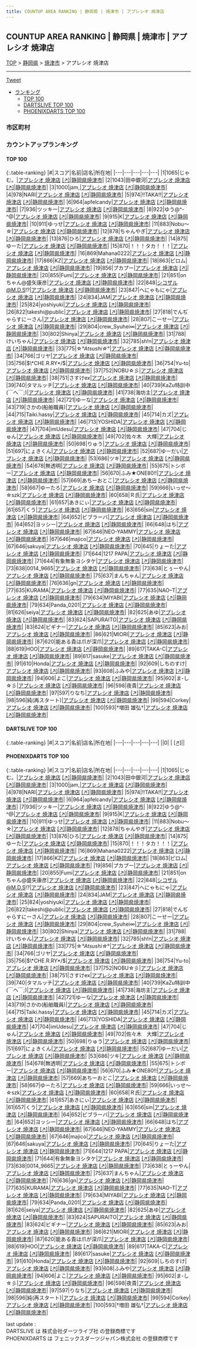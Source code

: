 ```yaml
---
title: COUNTUP AREA RANKING | 静岡県 | 焼津市 | アプレシオ 焼津店
---
```

## COUNTUP AREA RANKING | 静岡県 | 焼津市 | アプレシオ 焼津店

[TOP](/darts/rank/) > [静岡県](/darts/rank/静岡県/) > [焼津市](/darts/rank/静岡県/焼津市/) > アプレシオ 焼津店

___

<a href="https://twitter.com/share?ref_src=twsrc%5Etfw" data-text="COUNTUP AREA RANKING | 静岡県焼津市アプレシオ 焼津店" class="twitter-share-button" data-hashtags="DARTSLIVE,PHOENIXDARTS,darts,ダーツ" data-show-count="false">Tweet</a>

* [ランキング](#カウントアップランキング)
    * [TOP 100](#top-100)
    * [DARTSLIVE TOP 100](#dartslive-top-100)
    * [PHOENIXDARTS TOP 100](#phoenixdarts-top-100)

### 市区町村

<ul>

</ul>

### カウントアップランキング

#### TOP 100



{:.table-ranking}
|#|スコア|名前|店名|所在地|
|---|---|---|---|---|
|1|1065|<span class="rank-name-pd">じゃむ。</span>|<a href="/darts/rank/shops/8420.html">アプレシオ 焼津店</a> <a href="https://vs.phoenixdarts.com/jp/shop/shopDetailInfo/s_8420?s_seq=8420">[↗]</a>|<a href="/darts/rank/静岡県/焼津市">静岡県焼津市</a>|
|2|1043|<span class="rank-name-pd">田中銀河</span>|<a href="/darts/rank/shops/8420.html">アプレシオ 焼津店</a> <a href="https://vs.phoenixdarts.com/jp/shop/shopDetailInfo/s_8420?s_seq=8420">[↗]</a>|<a href="/darts/rank/静岡県/焼津市">静岡県焼津市</a>|
|3|1000|<span class="rank-name-pd">jam,</span>|<a href="/darts/rank/shops/8420.html">アプレシオ 焼津店</a> <a href="https://vs.phoenixdarts.com/jp/shop/shopDetailInfo/s_8420?s_seq=8420">[↗]</a>|<a href="/darts/rank/静岡県/焼津市">静岡県焼津市</a>|
|4|978|<span class="rank-name-pd">NARI</span>|<a href="/darts/rank/shops/8420.html">アプレシオ 焼津店</a> <a href="https://vs.phoenixdarts.com/jp/shop/shopDetailInfo/s_8420?s_seq=8420">[↗]</a>|<a href="/darts/rank/静岡県/焼津市">静岡県焼津市</a>|
|5|974|<span class="rank-name-pd">!!TAKA!!</span>|<a href="/darts/rank/shops/8420.html">アプレシオ 焼津店</a> <a href="https://vs.phoenixdarts.com/jp/shop/shopDetailInfo/s_8420?s_seq=8420">[↗]</a>|<a href="/darts/rank/静岡県/焼津市">静岡県焼津市</a>|
|6|964|<span class="rank-name-pd">apfelcandy</span>|<a href="/darts/rank/shops/8420.html">アプレシオ 焼津店</a> <a href="https://vs.phoenixdarts.com/jp/shop/shopDetailInfo/s_8420?s_seq=8420">[↗]</a>|<a href="/darts/rank/静岡県/焼津市">静岡県焼津市</a>|
|7|936|<span class="rank-name-pd">ツッキー</span>|<a href="/darts/rank/shops/8420.html">アプレシオ 焼津店</a> <a href="https://vs.phoenixdarts.com/jp/shop/shopDetailInfo/s_8420?s_seq=8420">[↗]</a>|<a href="/darts/rank/静岡県/焼津市">静岡県焼津市</a>|
|8|922|<span class="rank-name-pd">ゆう@^-^@</span>|<a href="/darts/rank/shops/8420.html">アプレシオ 焼津店</a> <a href="https://vs.phoenixdarts.com/jp/shop/shopDetailInfo/s_8420?s_seq=8420">[↗]</a>|<a href="/darts/rank/静岡県/焼津市">静岡県焼津市</a>|
|9|915|<span class="rank-name-pd">K</span>|<a href="/darts/rank/shops/8420.html">アプレシオ 焼津店</a> <a href="https://vs.phoenixdarts.com/jp/shop/shopDetailInfo/s_8420?s_seq=8420">[↗]</a>|<a href="/darts/rank/静岡県/焼津市">静岡県焼津市</a>|
|10|911|<span class="rank-name-pd">ゆっせ</span>|<a href="/darts/rank/shops/8420.html">アプレシオ 焼津店</a> <a href="https://vs.phoenixdarts.com/jp/shop/shopDetailInfo/s_8420?s_seq=8420">[↗]</a>|<a href="/darts/rank/静岡県/焼津市">静岡県焼津市</a>|
|11|883|<span class="rank-name-pd">Nobu〜☆</span>|<a href="/darts/rank/shops/8420.html">アプレシオ 焼津店</a> <a href="https://vs.phoenixdarts.com/jp/shop/shopDetailInfo/s_8420?s_seq=8420">[↗]</a>|<a href="/darts/rank/静岡県/焼津市">静岡県焼津市</a>|
|12|878|<span class="rank-name-pd">ちゃんやぎ</span>|<a href="/darts/rank/shops/8420.html">アプレシオ 焼津店</a> <a href="https://vs.phoenixdarts.com/jp/shop/shopDetailInfo/s_8420?s_seq=8420">[↗]</a>|<a href="/darts/rank/静岡県/焼津市">静岡県焼津市</a>|
|13|876|<span class="rank-name-pd">ひろ</span>|<a href="/darts/rank/shops/8420.html">アプレシオ 焼津店</a> <a href="https://vs.phoenixdarts.com/jp/shop/shopDetailInfo/s_8420?s_seq=8420">[↗]</a>|<a href="/darts/rank/静岡県/焼津市">静岡県焼津市</a>|
|14|875|<span class="rank-name-pd">ゆーた</span>|<a href="/darts/rank/shops/8420.html">アプレシオ 焼津店</a> <a href="https://vs.phoenixdarts.com/jp/shop/shopDetailInfo/s_8420?s_seq=8420">[↗]</a>|<a href="/darts/rank/静岡県/焼津市">静岡県焼津市</a>|
|15|870|<span class="rank-name-pd">！！！タカ！！！</span>|<a href="/darts/rank/shops/8420.html">アプレシオ 焼津店</a> <a href="https://vs.phoenixdarts.com/jp/shop/shopDetailInfo/s_8420?s_seq=8420">[↗]</a>|<a href="/darts/rank/静岡県/焼津市">静岡県焼津市</a>|
|16|869|<span class="rank-name-pd">Mahana0222</span>|<a href="/darts/rank/shops/8420.html">アプレシオ 焼津店</a> <a href="https://vs.phoenixdarts.com/jp/shop/shopDetailInfo/s_8420?s_seq=8420">[↗]</a>|<a href="/darts/rank/静岡県/焼津市">静岡県焼津市</a>|
|17|866|<span class="rank-name-pd">KZ</span>|<a href="/darts/rank/shops/8420.html">アプレシオ 焼津店</a> <a href="https://vs.phoenixdarts.com/jp/shop/shopDetailInfo/s_8420?s_seq=8420">[↗]</a>|<a href="/darts/rank/静岡県/焼津市">静岡県焼津市</a>|
|18|863|<span class="rank-name-pd">ピロム</span>|<a href="/darts/rank/shops/8420.html">アプレシオ 焼津店</a> <a href="https://vs.phoenixdarts.com/jp/shop/shopDetailInfo/s_8420?s_seq=8420">[↗]</a>|<a href="/darts/rank/静岡県/焼津市">静岡県焼津市</a>|
|19|856|<span class="rank-name-pd">プカプー</span>|<a href="/darts/rank/shops/8420.html">アプレシオ 焼津店</a> <a href="https://vs.phoenixdarts.com/jp/shop/shopDetailInfo/s_8420?s_seq=8420">[↗]</a>|<a href="/darts/rank/静岡県/焼津市">静岡県焼津市</a>|
|20|855|<span class="rank-name-pd">Fumi</span>|<a href="/darts/rank/shops/8420.html">アプレシオ 焼津店</a> <a href="https://vs.phoenixdarts.com/jp/shop/shopDetailInfo/s_8420?s_seq=8420">[↗]</a>|<a href="/darts/rank/静岡県/焼津市">静岡県焼津市</a>|
|21|851|<span class="rank-name-pd">onちゃん@盛矢康彦</span>|<a href="/darts/rank/shops/8420.html">アプレシオ 焼津店</a> <a href="https://vs.phoenixdarts.com/jp/shop/shopDetailInfo/s_8420?s_seq=8420">[↗]</a>|<a href="/darts/rank/静岡県/焼津市">静岡県焼津市</a>|
|22|848|<span class="rank-name-pd">シコザル@M.D.S!?</span>|<a href="/darts/rank/shops/8420.html">アプレシオ 焼津店</a> <a href="https://vs.phoenixdarts.com/jp/shop/shopDetailInfo/s_8420?s_seq=8420">[↗]</a>|<a href="/darts/rank/静岡県/焼津市">静岡県焼津市</a>|
|23|847|<span class="rank-name-pd">へにゃもにゃ</span>|<a href="/darts/rank/shops/8420.html">アプレシオ 焼津店</a> <a href="https://vs.phoenixdarts.com/jp/shop/shopDetailInfo/s_8420?s_seq=8420">[↗]</a>|<a href="/darts/rank/静岡県/焼津市">静岡県焼津市</a>|
|24|834|<span class="rank-name-pd">JAM</span>|<a href="/darts/rank/shops/8420.html">アプレシオ 焼津店</a> <a href="https://vs.phoenixdarts.com/jp/shop/shopDetailInfo/s_8420?s_seq=8420">[↗]</a>|<a href="/darts/rank/静岡県/焼津市">静岡県焼津市</a>|
|25|824|<span class="rank-name-pd">yoshiyuki</span>|<a href="/darts/rank/shops/8420.html">アプレシオ 焼津店</a> <a href="https://vs.phoenixdarts.com/jp/shop/shopDetailInfo/s_8420?s_seq=8420">[↗]</a>|<a href="/darts/rank/静岡県/焼津市">静岡県焼津市</a>|
|26|822|<span class="rank-name-pd">takeshi@public</span>|<a href="/darts/rank/shops/8420.html">アプレシオ 焼津店</a> <a href="https://vs.phoenixdarts.com/jp/shop/shopDetailInfo/s_8420?s_seq=8420">[↗]</a>|<a href="/darts/rank/静岡県/焼津市">静岡県焼津市</a>|
|27|818|<span class="rank-name-pd">でんぢゃらすにーさん</span>|<a href="/darts/rank/shops/8420.html">アプレシオ 焼津店</a> <a href="https://vs.phoenixdarts.com/jp/shop/shopDetailInfo/s_8420?s_seq=8420">[↗]</a>|<a href="/darts/rank/静岡県/焼津市">静岡県焼津市</a>|
|28|807|<span class="rank-name-pd">こーせー</span>|<a href="/darts/rank/shops/8420.html">アプレシオ 焼津店</a> <a href="https://vs.phoenixdarts.com/jp/shop/shopDetailInfo/s_8420?s_seq=8420">[↗]</a>|<a href="/darts/rank/静岡県/焼津市">静岡県焼津市</a>|
|29|804|<span class="rank-name-pd">crew_Syuhei∞</span>|<a href="/darts/rank/shops/8420.html">アプレシオ 焼津店</a> <a href="https://vs.phoenixdarts.com/jp/shop/shopDetailInfo/s_8420?s_seq=8420">[↗]</a>|<a href="/darts/rank/静岡県/焼津市">静岡県焼津市</a>|
|30|802|<span class="rank-name-pd">Shinya</span>|<a href="/darts/rank/shops/8420.html">アプレシオ 焼津店</a> <a href="https://vs.phoenixdarts.com/jp/shop/shopDetailInfo/s_8420?s_seq=8420">[↗]</a>|<a href="/darts/rank/静岡県/焼津市">静岡県焼津市</a>|
|31|788|<span class="rank-name-pd">けいちゃん</span>|<a href="/darts/rank/shops/8420.html">アプレシオ 焼津店</a> <a href="https://vs.phoenixdarts.com/jp/shop/shopDetailInfo/s_8420?s_seq=8420">[↗]</a>|<a href="/darts/rank/静岡県/焼津市">静岡県焼津市</a>|
|32|785|<span class="rank-name-pd">sh!n</span>|<a href="/darts/rank/shops/8420.html">アプレシオ 焼津店</a> <a href="https://vs.phoenixdarts.com/jp/shop/shopDetailInfo/s_8420?s_seq=8420">[↗]</a>|<a href="/darts/rank/静岡県/焼津市">静岡県焼津市</a>|
|33|775|<span class="rank-name-pd">☆*°Atsushi☆*°</span>|<a href="/darts/rank/shops/8420.html">アプレシオ 焼津店</a> <a href="https://vs.phoenixdarts.com/jp/shop/shopDetailInfo/s_8420?s_seq=8420">[↗]</a>|<a href="/darts/rank/静岡県/焼津市">静岡県焼津市</a>|
|34|766|<span class="rank-name-pd">ゴリヤ</span>|<a href="/darts/rank/shops/8420.html">アプレシオ 焼津店</a> <a href="https://vs.phoenixdarts.com/jp/shop/shopDetailInfo/s_8420?s_seq=8420">[↗]</a>|<a href="/darts/rank/静岡県/焼津市">静岡県焼津市</a>|
|35|756|<span class="rank-name-pd">$\*CHE.R.RY*/$</span>|<a href="/darts/rank/shops/8420.html">アプレシオ 焼津店</a> <a href="https://vs.phoenixdarts.com/jp/shop/shopDetailInfo/s_8420?s_seq=8420">[↗]</a>|<a href="/darts/rank/静岡県/焼津市">静岡県焼津市</a>|
|36|754|<span class="rank-name-pd">Yu-to</span>|<a href="/darts/rank/shops/8420.html">アプレシオ 焼津店</a> <a href="https://vs.phoenixdarts.com/jp/shop/shopDetailInfo/s_8420?s_seq=8420">[↗]</a>|<a href="/darts/rank/静岡県/焼津市">静岡県焼津市</a>|
|37|752|<span class="rank-name-pd">NOBU☆彡</span>|<a href="/darts/rank/shops/8420.html">アプレシオ 焼津店</a> <a href="https://vs.phoenixdarts.com/jp/shop/shopDetailInfo/s_8420?s_seq=8420">[↗]</a>|<a href="/darts/rank/静岡県/焼津市">静岡県焼津市</a>|
|38|751|<span class="rank-name-pd">さすけex</span>|<a href="/darts/rank/shops/8420.html">アプレシオ 焼津店</a> <a href="https://vs.phoenixdarts.com/jp/shop/shopDetailInfo/s_8420?s_seq=8420">[↗]</a>|<a href="/darts/rank/静岡県/焼津市">静岡県焼津市</a>|
|39|740|<span class="rank-name-pd">タマルッチ</span>|<a href="/darts/rank/shops/8420.html">アプレシオ 焼津店</a> <a href="https://vs.phoenixdarts.com/jp/shop/shopDetailInfo/s_8420?s_seq=8420">[↗]</a>|<a href="/darts/rank/静岡県/焼津市">静岡県焼津市</a>|
|40|739|<span class="rank-name-pd">KaZu特訓中(￣ヘ￣;)</span>|<a href="/darts/rank/shops/8420.html">アプレシオ 焼津店</a> <a href="https://vs.phoenixdarts.com/jp/shop/shopDetailInfo/s_8420?s_seq=8420">[↗]</a>|<a href="/darts/rank/静岡県/焼津市">静岡県焼津市</a>|
|41|738|<span class="rank-name-pd">海坊主</span>|<a href="/darts/rank/shops/8420.html">アプレシオ 焼津店</a> <a href="https://vs.phoenixdarts.com/jp/shop/shopDetailInfo/s_8420?s_seq=8420">[↗]</a>|<a href="/darts/rank/静岡県/焼津市">静岡県焼津市</a>|
|42|721|<span class="rank-name-pd">ゆーな</span>|<a href="/darts/rank/shops/8420.html">アプレシオ 焼津店</a> <a href="https://vs.phoenixdarts.com/jp/shop/shopDetailInfo/s_8420?s_seq=8420">[↗]</a>|<a href="/darts/rank/静岡県/焼津市">静岡県焼津市</a>|
|43|719|<span class="rank-name-pd">さかの(船舶職員)</span>|<a href="/darts/rank/shops/8420.html">アプレシオ 焼津店</a> <a href="https://vs.phoenixdarts.com/jp/shop/shopDetailInfo/s_8420?s_seq=8420">[↗]</a>|<a href="/darts/rank/静岡県/焼津市">静岡県焼津市</a>|
|44|715|<span class="rank-name-pd">Taiki.hassy</span>|<a href="/darts/rank/shops/8420.html">アプレシオ 焼津店</a> <a href="https://vs.phoenixdarts.com/jp/shop/shopDetailInfo/s_8420?s_seq=8420">[↗]</a>|<a href="/darts/rank/静岡県/焼津市">静岡県焼津市</a>|
|45|714|<span class="rank-name-pd">カズ</span>|<a href="/darts/rank/shops/8420.html">アプレシオ 焼津店</a> <a href="https://vs.phoenixdarts.com/jp/shop/shopDetailInfo/s_8420?s_seq=8420">[↗]</a>|<a href="/darts/rank/静岡県/焼津市">静岡県焼津市</a>|
|46|713|<span class="rank-name-pd">YOSHIDA</span>|<a href="/darts/rank/shops/8420.html">アプレシオ 焼津店</a> <a href="https://vs.phoenixdarts.com/jp/shop/shopDetailInfo/s_8420?s_seq=8420">[↗]</a>|<a href="/darts/rank/静岡県/焼津市">静岡県焼津市</a>|
|47|704|<span class="rank-name-pd">imUdesu</span>|<a href="/darts/rank/shops/8420.html">アプレシオ 焼津店</a> <a href="https://vs.phoenixdarts.com/jp/shop/shopDetailInfo/s_8420?s_seq=8420">[↗]</a>|<a href="/darts/rank/静岡県/焼津市">静岡県焼津市</a>|
|47|704|<span class="rank-name-pd">じゅん</span>|<a href="/darts/rank/shops/8420.html">アプレシオ 焼津店</a> <a href="https://vs.phoenixdarts.com/jp/shop/shopDetailInfo/s_8420?s_seq=8420">[↗]</a>|<a href="/darts/rank/静岡県/焼津市">静岡県焼津市</a>|
|49|702|<span class="rank-name-pd">佐々木　大輝</span>|<a href="/darts/rank/shops/8420.html">アプレシオ 焼津店</a> <a href="https://vs.phoenixdarts.com/jp/shop/shopDetailInfo/s_8420?s_seq=8420">[↗]</a>|<a href="/darts/rank/静岡県/焼津市">静岡県焼津市</a>|
|50|698|<span class="rank-name-pd">りゅう</span>|<a href="/darts/rank/shops/8420.html">アプレシオ 焼津店</a> <a href="https://vs.phoenixdarts.com/jp/shop/shopDetailInfo/s_8420?s_seq=8420">[↗]</a>|<a href="/darts/rank/静岡県/焼津市">静岡県焼津市</a>|
|51|697|<span class="rank-name-pd">にょきくん</span>|<a href="/darts/rank/shops/8420.html">アプレシオ 焼津店</a> <a href="https://vs.phoenixdarts.com/jp/shop/shopDetailInfo/s_8420?s_seq=8420">[↗]</a>|<a href="/darts/rank/静岡県/焼津市">静岡県焼津市</a>|
|52|687|<span class="rank-name-pd">ゆーだい</span>|<a href="/darts/rank/shops/8420.html">アプレシオ 焼津店</a> <a href="https://vs.phoenixdarts.com/jp/shop/shopDetailInfo/s_8420?s_seq=8420">[↗]</a>|<a href="/darts/rank/静岡県/焼津市">静岡県焼津市</a>|
|53|686|<span class="rank-name-pd">ツキ</span>|<a href="/darts/rank/shops/8420.html">アプレシオ 焼津店</a> <a href="https://vs.phoenixdarts.com/jp/shop/shopDetailInfo/s_8420?s_seq=8420">[↗]</a>|<a href="/darts/rank/静岡県/焼津市">静岡県焼津市</a>|
|54|678|<span class="rank-name-pd">無透明</span>|<a href="/darts/rank/shops/8420.html">アプレシオ 焼津店</a> <a href="https://vs.phoenixdarts.com/jp/shop/shopDetailInfo/s_8420?s_seq=8420">[↗]</a>|<a href="/darts/rank/静岡県/焼津市">静岡県焼津市</a>|
|55|675|<span class="rank-name-pd">トシボー</span>|<a href="/darts/rank/shops/8420.html">アプレシオ 焼津店</a> <a href="https://vs.phoenixdarts.com/jp/shop/shopDetailInfo/s_8420?s_seq=8420">[↗]</a>|<a href="/darts/rank/静岡県/焼津市">静岡県焼津市</a>|
|56|670|<span class="rank-name-pd">ふみ★ONE80!!</span>|<a href="/darts/rank/shops/8420.html">アプレシオ 焼津店</a> <a href="https://vs.phoenixdarts.com/jp/shop/shopDetailInfo/s_8420?s_seq=8420">[↗]</a>|<a href="/darts/rank/静岡県/焼津市">静岡県焼津市</a>|
|57|669|<span class="rank-name-pd">あちーおとこ</span>|<a href="/darts/rank/shops/8420.html">アプレシオ 焼津店</a> <a href="https://vs.phoenixdarts.com/jp/shop/shopDetailInfo/s_8420?s_seq=8420">[↗]</a>|<a href="/darts/rank/静岡県/焼津市">静岡県焼津市</a>|
|58|667|<span class="rank-name-pd">ゆーたろ</span>|<a href="/darts/rank/shops/8420.html">アプレシオ 焼津店</a> <a href="https://vs.phoenixdarts.com/jp/shop/shopDetailInfo/s_8420?s_seq=8420">[↗]</a>|<a href="/darts/rank/静岡県/焼津市">静岡県焼津市</a>|
|59|666|<span class="rank-name-pd">いっせ～☆szk</span>|<a href="/darts/rank/shops/8420.html">アプレシオ 焼津店</a> <a href="https://vs.phoenixdarts.com/jp/shop/shopDetailInfo/s_8420?s_seq=8420">[↗]</a>|<a href="/darts/rank/静岡県/焼津市">静岡県焼津市</a>|
|60|658|<span class="rank-name-pd">Ｒ氏</span>|<a href="/darts/rank/shops/8420.html">アプレシオ 焼津店</a> <a href="https://vs.phoenixdarts.com/jp/shop/shopDetailInfo/s_8420?s_seq=8420">[↗]</a>|<a href="/darts/rank/静岡県/焼津市">静岡県焼津市</a>|
|61|657|<span class="rank-name-pd">あきにぃ</span>|<a href="/darts/rank/shops/8420.html">アプレシオ 焼津店</a> <a href="https://vs.phoenixdarts.com/jp/shop/shopDetailInfo/s_8420?s_seq=8420">[↗]</a>|<a href="/darts/rank/静岡県/焼津市">静岡県焼津市</a>|
|61|657|<span class="rank-name-pd">くう</span>|<a href="/darts/rank/shops/8420.html">アプレシオ 焼津店</a> <a href="https://vs.phoenixdarts.com/jp/shop/shopDetailInfo/s_8420?s_seq=8420">[↗]</a>|<a href="/darts/rank/静岡県/焼津市">静岡県焼津市</a>|
|63|656|<span class="rank-name-pd">sin</span>|<a href="/darts/rank/shops/8420.html">アプレシオ 焼津店</a> <a href="https://vs.phoenixdarts.com/jp/shop/shopDetailInfo/s_8420?s_seq=8420">[↗]</a>|<a href="/darts/rank/静岡県/焼津市">静岡県焼津市</a>|
|64|652|<span class="rank-name-pd">ビブラーバ</span>|<a href="/darts/rank/shops/8420.html">アプレシオ 焼津店</a> <a href="https://vs.phoenixdarts.com/jp/shop/shopDetailInfo/s_8420?s_seq=8420">[↗]</a>|<a href="/darts/rank/静岡県/焼津市">静岡県焼津市</a>|
|64|652|<span class="rank-name-pd">ヨッシー</span>|<a href="/darts/rank/shops/8420.html">アプレシオ 焼津店</a> <a href="https://vs.phoenixdarts.com/jp/shop/shopDetailInfo/s_8420?s_seq=8420">[↗]</a>|<a href="/darts/rank/静岡県/焼津市">静岡県焼津市</a>|
|66|648|<span class="rank-name-pd">はち</span>|<a href="/darts/rank/shops/8420.html">アプレシオ 焼津店</a> <a href="https://vs.phoenixdarts.com/jp/shop/shopDetailInfo/s_8420?s_seq=8420">[↗]</a>|<a href="/darts/rank/静岡県/焼津市">静岡県焼津市</a>|
|67|646|<span class="rank-name-pd">NEO-YAMMY</span>|<a href="/darts/rank/shops/8420.html">アプレシオ 焼津店</a> <a href="https://vs.phoenixdarts.com/jp/shop/shopDetailInfo/s_8420?s_seq=8420">[↗]</a>|<a href="/darts/rank/静岡県/焼津市">静岡県焼津市</a>|
|67|646|<span class="rank-name-pd">majico</span>|<a href="/darts/rank/shops/8420.html">アプレシオ 焼津店</a> <a href="https://vs.phoenixdarts.com/jp/shop/shopDetailInfo/s_8420?s_seq=8420">[↗]</a>|<a href="/darts/rank/静岡県/焼津市">静岡県焼津市</a>|
|67|646|<span class="rank-name-pd">sakuya</span>|<a href="/darts/rank/shops/8420.html">アプレシオ 焼津店</a> <a href="https://vs.phoenixdarts.com/jp/shop/shopDetailInfo/s_8420?s_seq=8420">[↗]</a>|<a href="/darts/rank/静岡県/焼津市">静岡県焼津市</a>|
|70|645|<span class="rank-name-pd">りょーた</span>|<a href="/darts/rank/shops/8420.html">アプレシオ 焼津店</a> <a href="https://vs.phoenixdarts.com/jp/shop/shopDetailInfo/s_8420?s_seq=8420">[↗]</a>|<a href="/darts/rank/静岡県/焼津市">静岡県焼津市</a>|
|71|644|<span class="rank-name-pd">1217  PAPA</span>|<a href="/darts/rank/shops/8420.html">アプレシオ 焼津店</a> <a href="https://vs.phoenixdarts.com/jp/shop/shopDetailInfo/s_8420?s_seq=8420">[↗]</a>|<a href="/darts/rank/静岡県/焼津市">静岡県焼津市</a>|
|71|644|<span class="rank-name-pd">有象無象ヨシタケ</span>|<a href="/darts/rank/shops/8420.html">アプレシオ 焼津店</a> <a href="https://vs.phoenixdarts.com/jp/shop/shopDetailInfo/s_8420?s_seq=8420">[↗]</a>|<a href="/darts/rank/静岡県/焼津市">静岡県焼津市</a>|
|73|638|<span class="rank-name-pd">0014_9665</span>|<a href="/darts/rank/shops/8420.html">アプレシオ 焼津店</a> <a href="https://vs.phoenixdarts.com/jp/shop/shopDetailInfo/s_8420?s_seq=8420">[↗]</a>|<a href="/darts/rank/静岡県/焼津市">静岡県焼津市</a>|
|73|638|<span class="rank-name-pd">とぅーやん</span>|<a href="/darts/rank/shops/8420.html">アプレシオ 焼津店</a> <a href="https://vs.phoenixdarts.com/jp/shop/shopDetailInfo/s_8420?s_seq=8420">[↗]</a>|<a href="/darts/rank/静岡県/焼津市">静岡県焼津市</a>|
|75|637|<span class="rank-name-pd">まんちゃん</span>|<a href="/darts/rank/shops/8420.html">アプレシオ 焼津店</a> <a href="https://vs.phoenixdarts.com/jp/shop/shopDetailInfo/s_8420?s_seq=8420">[↗]</a>|<a href="/darts/rank/静岡県/焼津市">静岡県焼津市</a>|
|76|636|<span class="rank-name-pd">gn</span>|<a href="/darts/rank/shops/8420.html">アプレシオ 焼津店</a> <a href="https://vs.phoenixdarts.com/jp/shop/shopDetailInfo/s_8420?s_seq=8420">[↗]</a>|<a href="/darts/rank/静岡県/焼津市">静岡県焼津市</a>|
|77|635|<span class="rank-name-pd">KURAMA</span>|<a href="/darts/rank/shops/8420.html">アプレシオ 焼津店</a> <a href="https://vs.phoenixdarts.com/jp/shop/shopDetailInfo/s_8420?s_seq=8420">[↗]</a>|<a href="/darts/rank/静岡県/焼津市">静岡県焼津市</a>|
|77|635|<span class="rank-name-pd">NAO–T</span>|<a href="/darts/rank/shops/8420.html">アプレシオ 焼津店</a> <a href="https://vs.phoenixdarts.com/jp/shop/shopDetailInfo/s_8420?s_seq=8420">[↗]</a>|<a href="/darts/rank/静岡県/焼津市">静岡県焼津市</a>|
|79|634|<span class="rank-name-pd">MIYABI</span>|<a href="/darts/rank/shops/8420.html">アプレシオ 焼津店</a> <a href="https://vs.phoenixdarts.com/jp/shop/shopDetailInfo/s_8420?s_seq=8420">[↗]</a>|<a href="/darts/rank/静岡県/焼津市">静岡県焼津市</a>|
|79|634|<span class="rank-name-pd">Panda_0201</span>|<a href="/darts/rank/shops/8420.html">アプレシオ 焼津店</a> <a href="https://vs.phoenixdarts.com/jp/shop/shopDetailInfo/s_8420?s_seq=8420">[↗]</a>|<a href="/darts/rank/静岡県/焼津市">静岡県焼津市</a>|
|81|626|<span class="rank-name-pd">seiya</span>|<a href="/darts/rank/shops/8420.html">アプレシオ 焼津店</a> <a href="https://vs.phoenixdarts.com/jp/shop/shopDetailInfo/s_8420?s_seq=8420">[↗]</a>|<a href="/darts/rank/静岡県/焼津市">静岡県焼津市</a>|
|82|625|<span class="rank-name-pd">あゆ</span>|<a href="/darts/rank/shops/8420.html">アプレシオ 焼津店</a> <a href="https://vs.phoenixdarts.com/jp/shop/shopDetailInfo/s_8420?s_seq=8420">[↗]</a>|<a href="/darts/rank/静岡県/焼津市">静岡県焼津市</a>|
|83|624|<span class="rank-name-pd">SAPURAITO</span>|<a href="/darts/rank/shops/8420.html">アプレシオ 焼津店</a> <a href="https://vs.phoenixdarts.com/jp/shop/shopDetailInfo/s_8420?s_seq=8420">[↗]</a>|<a href="/darts/rank/静岡県/焼津市">静岡県焼津市</a>|
|83|624|<span class="rank-name-pd">ビギナー</span>|<a href="/darts/rank/shops/8420.html">アプレシオ 焼津店</a> <a href="https://vs.phoenixdarts.com/jp/shop/shopDetailInfo/s_8420?s_seq=8420">[↗]</a>|<a href="/darts/rank/静岡県/焼津市">静岡県焼津市</a>|
|85|623|<span class="rank-name-pd">みお</span>|<a href="/darts/rank/shops/8420.html">アプレシオ 焼津店</a> <a href="https://vs.phoenixdarts.com/jp/shop/shopDetailInfo/s_8420?s_seq=8420">[↗]</a>|<a href="/darts/rank/静岡県/焼津市">静岡県焼津市</a>|
|86|621|<span class="rank-name-pd">MIORI</span>|<a href="/darts/rank/shops/8420.html">アプレシオ 焼津店</a> <a href="https://vs.phoenixdarts.com/jp/shop/shopDetailInfo/s_8420?s_seq=8420">[↗]</a>|<a href="/darts/rank/静岡県/焼津市">静岡県焼津市</a>|
|87|620|<span class="rank-name-pd">能ある貴は爪が深爪</span>|<a href="/darts/rank/shops/8420.html">アプレシオ 焼津店</a> <a href="https://vs.phoenixdarts.com/jp/shop/shopDetailInfo/s_8420?s_seq=8420">[↗]</a>|<a href="/darts/rank/静岡県/焼津市">静岡県焼津市</a>|
|88|619|<span class="rank-name-pd">HOO</span>|<a href="/darts/rank/shops/8420.html">アプレシオ 焼津店</a> <a href="https://vs.phoenixdarts.com/jp/shop/shopDetailInfo/s_8420?s_seq=8420">[↗]</a>|<a href="/darts/rank/静岡県/焼津市">静岡県焼津市</a>|
|89|617|<span class="rank-name-pd">TAKA-C</span>|<a href="/darts/rank/shops/8420.html">アプレシオ 焼津店</a> <a href="https://vs.phoenixdarts.com/jp/shop/shopDetailInfo/s_8420?s_seq=8420">[↗]</a>|<a href="/darts/rank/静岡県/焼津市">静岡県焼津市</a>|
|89|617|<span class="rank-name-pd">sasuke</span>|<a href="/darts/rank/shops/8420.html">アプレシオ 焼津店</a> <a href="https://vs.phoenixdarts.com/jp/shop/shopDetailInfo/s_8420?s_seq=8420">[↗]</a>|<a href="/darts/rank/静岡県/焼津市">静岡県焼津市</a>|
|91|610|<span class="rank-name-pd">Honda</span>|<a href="/darts/rank/shops/8420.html">アプレシオ 焼津店</a> <a href="https://vs.phoenixdarts.com/jp/shop/shopDetailInfo/s_8420?s_seq=8420">[↗]</a>|<a href="/darts/rank/静岡県/焼津市">静岡県焼津市</a>|
|92|609|<span class="rank-name-pd">しちのすけ</span>|<a href="/darts/rank/shops/8420.html">アプレシオ 焼津店</a> <a href="https://vs.phoenixdarts.com/jp/shop/shopDetailInfo/s_8420?s_seq=8420">[↗]</a>|<a href="/darts/rank/静岡県/焼津市">静岡県焼津市</a>|
|93|608|<span class="rank-name-pd">ふみや</span>|<a href="/darts/rank/shops/8420.html">アプレシオ 焼津店</a> <a href="https://vs.phoenixdarts.com/jp/shop/shopDetailInfo/s_8420?s_seq=8420">[↗]</a>|<a href="/darts/rank/静岡県/焼津市">静岡県焼津市</a>|
|94|606|<span class="rank-name-pd">よこ</span>|<a href="/darts/rank/shops/8420.html">アプレシオ 焼津店</a> <a href="https://vs.phoenixdarts.com/jp/shop/shopDetailInfo/s_8420?s_seq=8420">[↗]</a>|<a href="/darts/rank/静岡県/焼津市">静岡県焼津市</a>|
|95|602|<span class="rank-name-pd">ま-し☆彡</span>|<a href="/darts/rank/shops/8420.html">アプレシオ 焼津店</a> <a href="https://vs.phoenixdarts.com/jp/shop/shopDetailInfo/s_8420?s_seq=8420">[↗]</a>|<a href="/darts/rank/静岡県/焼津市">静岡県焼津市</a>|
|96|598|<span class="rank-name-pd">夜貴</span>|<a href="/darts/rank/shops/8420.html">アプレシオ 焼津店</a> <a href="https://vs.phoenixdarts.com/jp/shop/shopDetailInfo/s_8420?s_seq=8420">[↗]</a>|<a href="/darts/rank/静岡県/焼津市">静岡県焼津市</a>|
|97|597|<span class="rank-name-pd">りなち</span>|<a href="/darts/rank/shops/8420.html">アプレシオ 焼津店</a> <a href="https://vs.phoenixdarts.com/jp/shop/shopDetailInfo/s_8420?s_seq=8420">[↗]</a>|<a href="/darts/rank/静岡県/焼津市">静岡県焼津市</a>|
|98|596|<span class="rank-name-pd">純(再スタート)</span>|<a href="/darts/rank/shops/8420.html">アプレシオ 焼津店</a> <a href="https://vs.phoenixdarts.com/jp/shop/shopDetailInfo/s_8420?s_seq=8420">[↗]</a>|<a href="/darts/rank/静岡県/焼津市">静岡県焼津市</a>|
|99|594|<span class="rank-name-pd">Corkey</span>|<a href="/darts/rank/shops/8420.html">アプレシオ 焼津店</a> <a href="https://vs.phoenixdarts.com/jp/shop/shopDetailInfo/s_8420?s_seq=8420">[↗]</a>|<a href="/darts/rank/静岡県/焼津市">静岡県焼津市</a>|
|100|593|<span class="rank-name-pd">†増田 雄弘†</span>|<a href="/darts/rank/shops/8420.html">アプレシオ 焼津店</a> <a href="https://vs.phoenixdarts.com/jp/shop/shopDetailInfo/s_8420?s_seq=8420">[↗]</a>|<a href="/darts/rank/静岡県/焼津市">静岡県焼津市</a>|


#### DARTSLIVE TOP 100



{:.table-ranking}
|#|スコア|名前|店名|所在地|
|---|---|---|---|---|
||0|<span class="rank-name-dl"> </span>|<a href="/darts/rank/shops/.html"></a> <a href="">[↗]</a>|<a href="/darts/rank//"></a>|


#### PHOENIXDARTS TOP 100



{:.table-ranking}
|#|スコア|名前|店名|所在地|
|---|---|---|---|---|
|1|1065|<span class="rank-name-pd">じゃむ。</span>|<a href="/darts/rank/shops/8420.html">アプレシオ 焼津店</a> <a href="https://vs.phoenixdarts.com/jp/shop/shopDetailInfo/s_8420?s_seq=8420">[↗]</a>|<a href="/darts/rank/静岡県/焼津市">静岡県焼津市</a>|
|2|1043|<span class="rank-name-pd">田中銀河</span>|<a href="/darts/rank/shops/8420.html">アプレシオ 焼津店</a> <a href="https://vs.phoenixdarts.com/jp/shop/shopDetailInfo/s_8420?s_seq=8420">[↗]</a>|<a href="/darts/rank/静岡県/焼津市">静岡県焼津市</a>|
|3|1000|<span class="rank-name-pd">jam,</span>|<a href="/darts/rank/shops/8420.html">アプレシオ 焼津店</a> <a href="https://vs.phoenixdarts.com/jp/shop/shopDetailInfo/s_8420?s_seq=8420">[↗]</a>|<a href="/darts/rank/静岡県/焼津市">静岡県焼津市</a>|
|4|978|<span class="rank-name-pd">NARI</span>|<a href="/darts/rank/shops/8420.html">アプレシオ 焼津店</a> <a href="https://vs.phoenixdarts.com/jp/shop/shopDetailInfo/s_8420?s_seq=8420">[↗]</a>|<a href="/darts/rank/静岡県/焼津市">静岡県焼津市</a>|
|5|974|<span class="rank-name-pd">!!TAKA!!</span>|<a href="/darts/rank/shops/8420.html">アプレシオ 焼津店</a> <a href="https://vs.phoenixdarts.com/jp/shop/shopDetailInfo/s_8420?s_seq=8420">[↗]</a>|<a href="/darts/rank/静岡県/焼津市">静岡県焼津市</a>|
|6|964|<span class="rank-name-pd">apfelcandy</span>|<a href="/darts/rank/shops/8420.html">アプレシオ 焼津店</a> <a href="https://vs.phoenixdarts.com/jp/shop/shopDetailInfo/s_8420?s_seq=8420">[↗]</a>|<a href="/darts/rank/静岡県/焼津市">静岡県焼津市</a>|
|7|936|<span class="rank-name-pd">ツッキー</span>|<a href="/darts/rank/shops/8420.html">アプレシオ 焼津店</a> <a href="https://vs.phoenixdarts.com/jp/shop/shopDetailInfo/s_8420?s_seq=8420">[↗]</a>|<a href="/darts/rank/静岡県/焼津市">静岡県焼津市</a>|
|8|922|<span class="rank-name-pd">ゆう@^-^@</span>|<a href="/darts/rank/shops/8420.html">アプレシオ 焼津店</a> <a href="https://vs.phoenixdarts.com/jp/shop/shopDetailInfo/s_8420?s_seq=8420">[↗]</a>|<a href="/darts/rank/静岡県/焼津市">静岡県焼津市</a>|
|9|915|<span class="rank-name-pd">K</span>|<a href="/darts/rank/shops/8420.html">アプレシオ 焼津店</a> <a href="https://vs.phoenixdarts.com/jp/shop/shopDetailInfo/s_8420?s_seq=8420">[↗]</a>|<a href="/darts/rank/静岡県/焼津市">静岡県焼津市</a>|
|10|911|<span class="rank-name-pd">ゆっせ</span>|<a href="/darts/rank/shops/8420.html">アプレシオ 焼津店</a> <a href="https://vs.phoenixdarts.com/jp/shop/shopDetailInfo/s_8420?s_seq=8420">[↗]</a>|<a href="/darts/rank/静岡県/焼津市">静岡県焼津市</a>|
|11|883|<span class="rank-name-pd">Nobu〜☆</span>|<a href="/darts/rank/shops/8420.html">アプレシオ 焼津店</a> <a href="https://vs.phoenixdarts.com/jp/shop/shopDetailInfo/s_8420?s_seq=8420">[↗]</a>|<a href="/darts/rank/静岡県/焼津市">静岡県焼津市</a>|
|12|878|<span class="rank-name-pd">ちゃんやぎ</span>|<a href="/darts/rank/shops/8420.html">アプレシオ 焼津店</a> <a href="https://vs.phoenixdarts.com/jp/shop/shopDetailInfo/s_8420?s_seq=8420">[↗]</a>|<a href="/darts/rank/静岡県/焼津市">静岡県焼津市</a>|
|13|876|<span class="rank-name-pd">ひろ</span>|<a href="/darts/rank/shops/8420.html">アプレシオ 焼津店</a> <a href="https://vs.phoenixdarts.com/jp/shop/shopDetailInfo/s_8420?s_seq=8420">[↗]</a>|<a href="/darts/rank/静岡県/焼津市">静岡県焼津市</a>|
|14|875|<span class="rank-name-pd">ゆーた</span>|<a href="/darts/rank/shops/8420.html">アプレシオ 焼津店</a> <a href="https://vs.phoenixdarts.com/jp/shop/shopDetailInfo/s_8420?s_seq=8420">[↗]</a>|<a href="/darts/rank/静岡県/焼津市">静岡県焼津市</a>|
|15|870|<span class="rank-name-pd">！！！タカ！！！</span>|<a href="/darts/rank/shops/8420.html">アプレシオ 焼津店</a> <a href="https://vs.phoenixdarts.com/jp/shop/shopDetailInfo/s_8420?s_seq=8420">[↗]</a>|<a href="/darts/rank/静岡県/焼津市">静岡県焼津市</a>|
|16|869|<span class="rank-name-pd">Mahana0222</span>|<a href="/darts/rank/shops/8420.html">アプレシオ 焼津店</a> <a href="https://vs.phoenixdarts.com/jp/shop/shopDetailInfo/s_8420?s_seq=8420">[↗]</a>|<a href="/darts/rank/静岡県/焼津市">静岡県焼津市</a>|
|17|866|<span class="rank-name-pd">KZ</span>|<a href="/darts/rank/shops/8420.html">アプレシオ 焼津店</a> <a href="https://vs.phoenixdarts.com/jp/shop/shopDetailInfo/s_8420?s_seq=8420">[↗]</a>|<a href="/darts/rank/静岡県/焼津市">静岡県焼津市</a>|
|18|863|<span class="rank-name-pd">ピロム</span>|<a href="/darts/rank/shops/8420.html">アプレシオ 焼津店</a> <a href="https://vs.phoenixdarts.com/jp/shop/shopDetailInfo/s_8420?s_seq=8420">[↗]</a>|<a href="/darts/rank/静岡県/焼津市">静岡県焼津市</a>|
|19|856|<span class="rank-name-pd">プカプー</span>|<a href="/darts/rank/shops/8420.html">アプレシオ 焼津店</a> <a href="https://vs.phoenixdarts.com/jp/shop/shopDetailInfo/s_8420?s_seq=8420">[↗]</a>|<a href="/darts/rank/静岡県/焼津市">静岡県焼津市</a>|
|20|855|<span class="rank-name-pd">Fumi</span>|<a href="/darts/rank/shops/8420.html">アプレシオ 焼津店</a> <a href="https://vs.phoenixdarts.com/jp/shop/shopDetailInfo/s_8420?s_seq=8420">[↗]</a>|<a href="/darts/rank/静岡県/焼津市">静岡県焼津市</a>|
|21|851|<span class="rank-name-pd">onちゃん@盛矢康彦</span>|<a href="/darts/rank/shops/8420.html">アプレシオ 焼津店</a> <a href="https://vs.phoenixdarts.com/jp/shop/shopDetailInfo/s_8420?s_seq=8420">[↗]</a>|<a href="/darts/rank/静岡県/焼津市">静岡県焼津市</a>|
|22|848|<span class="rank-name-pd">シコザル@M.D.S!?</span>|<a href="/darts/rank/shops/8420.html">アプレシオ 焼津店</a> <a href="https://vs.phoenixdarts.com/jp/shop/shopDetailInfo/s_8420?s_seq=8420">[↗]</a>|<a href="/darts/rank/静岡県/焼津市">静岡県焼津市</a>|
|23|847|<span class="rank-name-pd">へにゃもにゃ</span>|<a href="/darts/rank/shops/8420.html">アプレシオ 焼津店</a> <a href="https://vs.phoenixdarts.com/jp/shop/shopDetailInfo/s_8420?s_seq=8420">[↗]</a>|<a href="/darts/rank/静岡県/焼津市">静岡県焼津市</a>|
|24|834|<span class="rank-name-pd">JAM</span>|<a href="/darts/rank/shops/8420.html">アプレシオ 焼津店</a> <a href="https://vs.phoenixdarts.com/jp/shop/shopDetailInfo/s_8420?s_seq=8420">[↗]</a>|<a href="/darts/rank/静岡県/焼津市">静岡県焼津市</a>|
|25|824|<span class="rank-name-pd">yoshiyuki</span>|<a href="/darts/rank/shops/8420.html">アプレシオ 焼津店</a> <a href="https://vs.phoenixdarts.com/jp/shop/shopDetailInfo/s_8420?s_seq=8420">[↗]</a>|<a href="/darts/rank/静岡県/焼津市">静岡県焼津市</a>|
|26|822|<span class="rank-name-pd">takeshi@public</span>|<a href="/darts/rank/shops/8420.html">アプレシオ 焼津店</a> <a href="https://vs.phoenixdarts.com/jp/shop/shopDetailInfo/s_8420?s_seq=8420">[↗]</a>|<a href="/darts/rank/静岡県/焼津市">静岡県焼津市</a>|
|27|818|<span class="rank-name-pd">でんぢゃらすにーさん</span>|<a href="/darts/rank/shops/8420.html">アプレシオ 焼津店</a> <a href="https://vs.phoenixdarts.com/jp/shop/shopDetailInfo/s_8420?s_seq=8420">[↗]</a>|<a href="/darts/rank/静岡県/焼津市">静岡県焼津市</a>|
|28|807|<span class="rank-name-pd">こーせー</span>|<a href="/darts/rank/shops/8420.html">アプレシオ 焼津店</a> <a href="https://vs.phoenixdarts.com/jp/shop/shopDetailInfo/s_8420?s_seq=8420">[↗]</a>|<a href="/darts/rank/静岡県/焼津市">静岡県焼津市</a>|
|29|804|<span class="rank-name-pd">crew_Syuhei∞</span>|<a href="/darts/rank/shops/8420.html">アプレシオ 焼津店</a> <a href="https://vs.phoenixdarts.com/jp/shop/shopDetailInfo/s_8420?s_seq=8420">[↗]</a>|<a href="/darts/rank/静岡県/焼津市">静岡県焼津市</a>|
|30|802|<span class="rank-name-pd">Shinya</span>|<a href="/darts/rank/shops/8420.html">アプレシオ 焼津店</a> <a href="https://vs.phoenixdarts.com/jp/shop/shopDetailInfo/s_8420?s_seq=8420">[↗]</a>|<a href="/darts/rank/静岡県/焼津市">静岡県焼津市</a>|
|31|788|<span class="rank-name-pd">けいちゃん</span>|<a href="/darts/rank/shops/8420.html">アプレシオ 焼津店</a> <a href="https://vs.phoenixdarts.com/jp/shop/shopDetailInfo/s_8420?s_seq=8420">[↗]</a>|<a href="/darts/rank/静岡県/焼津市">静岡県焼津市</a>|
|32|785|<span class="rank-name-pd">sh!n</span>|<a href="/darts/rank/shops/8420.html">アプレシオ 焼津店</a> <a href="https://vs.phoenixdarts.com/jp/shop/shopDetailInfo/s_8420?s_seq=8420">[↗]</a>|<a href="/darts/rank/静岡県/焼津市">静岡県焼津市</a>|
|33|775|<span class="rank-name-pd">☆*°Atsushi☆*°</span>|<a href="/darts/rank/shops/8420.html">アプレシオ 焼津店</a> <a href="https://vs.phoenixdarts.com/jp/shop/shopDetailInfo/s_8420?s_seq=8420">[↗]</a>|<a href="/darts/rank/静岡県/焼津市">静岡県焼津市</a>|
|34|766|<span class="rank-name-pd">ゴリヤ</span>|<a href="/darts/rank/shops/8420.html">アプレシオ 焼津店</a> <a href="https://vs.phoenixdarts.com/jp/shop/shopDetailInfo/s_8420?s_seq=8420">[↗]</a>|<a href="/darts/rank/静岡県/焼津市">静岡県焼津市</a>|
|35|756|<span class="rank-name-pd">$\*CHE.R.RY*/$</span>|<a href="/darts/rank/shops/8420.html">アプレシオ 焼津店</a> <a href="https://vs.phoenixdarts.com/jp/shop/shopDetailInfo/s_8420?s_seq=8420">[↗]</a>|<a href="/darts/rank/静岡県/焼津市">静岡県焼津市</a>|
|36|754|<span class="rank-name-pd">Yu-to</span>|<a href="/darts/rank/shops/8420.html">アプレシオ 焼津店</a> <a href="https://vs.phoenixdarts.com/jp/shop/shopDetailInfo/s_8420?s_seq=8420">[↗]</a>|<a href="/darts/rank/静岡県/焼津市">静岡県焼津市</a>|
|37|752|<span class="rank-name-pd">NOBU☆彡</span>|<a href="/darts/rank/shops/8420.html">アプレシオ 焼津店</a> <a href="https://vs.phoenixdarts.com/jp/shop/shopDetailInfo/s_8420?s_seq=8420">[↗]</a>|<a href="/darts/rank/静岡県/焼津市">静岡県焼津市</a>|
|38|751|<span class="rank-name-pd">さすけex</span>|<a href="/darts/rank/shops/8420.html">アプレシオ 焼津店</a> <a href="https://vs.phoenixdarts.com/jp/shop/shopDetailInfo/s_8420?s_seq=8420">[↗]</a>|<a href="/darts/rank/静岡県/焼津市">静岡県焼津市</a>|
|39|740|<span class="rank-name-pd">タマルッチ</span>|<a href="/darts/rank/shops/8420.html">アプレシオ 焼津店</a> <a href="https://vs.phoenixdarts.com/jp/shop/shopDetailInfo/s_8420?s_seq=8420">[↗]</a>|<a href="/darts/rank/静岡県/焼津市">静岡県焼津市</a>|
|40|739|<span class="rank-name-pd">KaZu特訓中(￣ヘ￣;)</span>|<a href="/darts/rank/shops/8420.html">アプレシオ 焼津店</a> <a href="https://vs.phoenixdarts.com/jp/shop/shopDetailInfo/s_8420?s_seq=8420">[↗]</a>|<a href="/darts/rank/静岡県/焼津市">静岡県焼津市</a>|
|41|738|<span class="rank-name-pd">海坊主</span>|<a href="/darts/rank/shops/8420.html">アプレシオ 焼津店</a> <a href="https://vs.phoenixdarts.com/jp/shop/shopDetailInfo/s_8420?s_seq=8420">[↗]</a>|<a href="/darts/rank/静岡県/焼津市">静岡県焼津市</a>|
|42|721|<span class="rank-name-pd">ゆーな</span>|<a href="/darts/rank/shops/8420.html">アプレシオ 焼津店</a> <a href="https://vs.phoenixdarts.com/jp/shop/shopDetailInfo/s_8420?s_seq=8420">[↗]</a>|<a href="/darts/rank/静岡県/焼津市">静岡県焼津市</a>|
|43|719|<span class="rank-name-pd">さかの(船舶職員)</span>|<a href="/darts/rank/shops/8420.html">アプレシオ 焼津店</a> <a href="https://vs.phoenixdarts.com/jp/shop/shopDetailInfo/s_8420?s_seq=8420">[↗]</a>|<a href="/darts/rank/静岡県/焼津市">静岡県焼津市</a>|
|44|715|<span class="rank-name-pd">Taiki.hassy</span>|<a href="/darts/rank/shops/8420.html">アプレシオ 焼津店</a> <a href="https://vs.phoenixdarts.com/jp/shop/shopDetailInfo/s_8420?s_seq=8420">[↗]</a>|<a href="/darts/rank/静岡県/焼津市">静岡県焼津市</a>|
|45|714|<span class="rank-name-pd">カズ</span>|<a href="/darts/rank/shops/8420.html">アプレシオ 焼津店</a> <a href="https://vs.phoenixdarts.com/jp/shop/shopDetailInfo/s_8420?s_seq=8420">[↗]</a>|<a href="/darts/rank/静岡県/焼津市">静岡県焼津市</a>|
|46|713|<span class="rank-name-pd">YOSHIDA</span>|<a href="/darts/rank/shops/8420.html">アプレシオ 焼津店</a> <a href="https://vs.phoenixdarts.com/jp/shop/shopDetailInfo/s_8420?s_seq=8420">[↗]</a>|<a href="/darts/rank/静岡県/焼津市">静岡県焼津市</a>|
|47|704|<span class="rank-name-pd">imUdesu</span>|<a href="/darts/rank/shops/8420.html">アプレシオ 焼津店</a> <a href="https://vs.phoenixdarts.com/jp/shop/shopDetailInfo/s_8420?s_seq=8420">[↗]</a>|<a href="/darts/rank/静岡県/焼津市">静岡県焼津市</a>|
|47|704|<span class="rank-name-pd">じゅん</span>|<a href="/darts/rank/shops/8420.html">アプレシオ 焼津店</a> <a href="https://vs.phoenixdarts.com/jp/shop/shopDetailInfo/s_8420?s_seq=8420">[↗]</a>|<a href="/darts/rank/静岡県/焼津市">静岡県焼津市</a>|
|49|702|<span class="rank-name-pd">佐々木　大輝</span>|<a href="/darts/rank/shops/8420.html">アプレシオ 焼津店</a> <a href="https://vs.phoenixdarts.com/jp/shop/shopDetailInfo/s_8420?s_seq=8420">[↗]</a>|<a href="/darts/rank/静岡県/焼津市">静岡県焼津市</a>|
|50|698|<span class="rank-name-pd">りゅう</span>|<a href="/darts/rank/shops/8420.html">アプレシオ 焼津店</a> <a href="https://vs.phoenixdarts.com/jp/shop/shopDetailInfo/s_8420?s_seq=8420">[↗]</a>|<a href="/darts/rank/静岡県/焼津市">静岡県焼津市</a>|
|51|697|<span class="rank-name-pd">にょきくん</span>|<a href="/darts/rank/shops/8420.html">アプレシオ 焼津店</a> <a href="https://vs.phoenixdarts.com/jp/shop/shopDetailInfo/s_8420?s_seq=8420">[↗]</a>|<a href="/darts/rank/静岡県/焼津市">静岡県焼津市</a>|
|52|687|<span class="rank-name-pd">ゆーだい</span>|<a href="/darts/rank/shops/8420.html">アプレシオ 焼津店</a> <a href="https://vs.phoenixdarts.com/jp/shop/shopDetailInfo/s_8420?s_seq=8420">[↗]</a>|<a href="/darts/rank/静岡県/焼津市">静岡県焼津市</a>|
|53|686|<span class="rank-name-pd">ツキ</span>|<a href="/darts/rank/shops/8420.html">アプレシオ 焼津店</a> <a href="https://vs.phoenixdarts.com/jp/shop/shopDetailInfo/s_8420?s_seq=8420">[↗]</a>|<a href="/darts/rank/静岡県/焼津市">静岡県焼津市</a>|
|54|678|<span class="rank-name-pd">無透明</span>|<a href="/darts/rank/shops/8420.html">アプレシオ 焼津店</a> <a href="https://vs.phoenixdarts.com/jp/shop/shopDetailInfo/s_8420?s_seq=8420">[↗]</a>|<a href="/darts/rank/静岡県/焼津市">静岡県焼津市</a>|
|55|675|<span class="rank-name-pd">トシボー</span>|<a href="/darts/rank/shops/8420.html">アプレシオ 焼津店</a> <a href="https://vs.phoenixdarts.com/jp/shop/shopDetailInfo/s_8420?s_seq=8420">[↗]</a>|<a href="/darts/rank/静岡県/焼津市">静岡県焼津市</a>|
|56|670|<span class="rank-name-pd">ふみ★ONE80!!</span>|<a href="/darts/rank/shops/8420.html">アプレシオ 焼津店</a> <a href="https://vs.phoenixdarts.com/jp/shop/shopDetailInfo/s_8420?s_seq=8420">[↗]</a>|<a href="/darts/rank/静岡県/焼津市">静岡県焼津市</a>|
|57|669|<span class="rank-name-pd">あちーおとこ</span>|<a href="/darts/rank/shops/8420.html">アプレシオ 焼津店</a> <a href="https://vs.phoenixdarts.com/jp/shop/shopDetailInfo/s_8420?s_seq=8420">[↗]</a>|<a href="/darts/rank/静岡県/焼津市">静岡県焼津市</a>|
|58|667|<span class="rank-name-pd">ゆーたろ</span>|<a href="/darts/rank/shops/8420.html">アプレシオ 焼津店</a> <a href="https://vs.phoenixdarts.com/jp/shop/shopDetailInfo/s_8420?s_seq=8420">[↗]</a>|<a href="/darts/rank/静岡県/焼津市">静岡県焼津市</a>|
|59|666|<span class="rank-name-pd">いっせ～☆szk</span>|<a href="/darts/rank/shops/8420.html">アプレシオ 焼津店</a> <a href="https://vs.phoenixdarts.com/jp/shop/shopDetailInfo/s_8420?s_seq=8420">[↗]</a>|<a href="/darts/rank/静岡県/焼津市">静岡県焼津市</a>|
|60|658|<span class="rank-name-pd">Ｒ氏</span>|<a href="/darts/rank/shops/8420.html">アプレシオ 焼津店</a> <a href="https://vs.phoenixdarts.com/jp/shop/shopDetailInfo/s_8420?s_seq=8420">[↗]</a>|<a href="/darts/rank/静岡県/焼津市">静岡県焼津市</a>|
|61|657|<span class="rank-name-pd">あきにぃ</span>|<a href="/darts/rank/shops/8420.html">アプレシオ 焼津店</a> <a href="https://vs.phoenixdarts.com/jp/shop/shopDetailInfo/s_8420?s_seq=8420">[↗]</a>|<a href="/darts/rank/静岡県/焼津市">静岡県焼津市</a>|
|61|657|<span class="rank-name-pd">くう</span>|<a href="/darts/rank/shops/8420.html">アプレシオ 焼津店</a> <a href="https://vs.phoenixdarts.com/jp/shop/shopDetailInfo/s_8420?s_seq=8420">[↗]</a>|<a href="/darts/rank/静岡県/焼津市">静岡県焼津市</a>|
|63|656|<span class="rank-name-pd">sin</span>|<a href="/darts/rank/shops/8420.html">アプレシオ 焼津店</a> <a href="https://vs.phoenixdarts.com/jp/shop/shopDetailInfo/s_8420?s_seq=8420">[↗]</a>|<a href="/darts/rank/静岡県/焼津市">静岡県焼津市</a>|
|64|652|<span class="rank-name-pd">ビブラーバ</span>|<a href="/darts/rank/shops/8420.html">アプレシオ 焼津店</a> <a href="https://vs.phoenixdarts.com/jp/shop/shopDetailInfo/s_8420?s_seq=8420">[↗]</a>|<a href="/darts/rank/静岡県/焼津市">静岡県焼津市</a>|
|64|652|<span class="rank-name-pd">ヨッシー</span>|<a href="/darts/rank/shops/8420.html">アプレシオ 焼津店</a> <a href="https://vs.phoenixdarts.com/jp/shop/shopDetailInfo/s_8420?s_seq=8420">[↗]</a>|<a href="/darts/rank/静岡県/焼津市">静岡県焼津市</a>|
|66|648|<span class="rank-name-pd">はち</span>|<a href="/darts/rank/shops/8420.html">アプレシオ 焼津店</a> <a href="https://vs.phoenixdarts.com/jp/shop/shopDetailInfo/s_8420?s_seq=8420">[↗]</a>|<a href="/darts/rank/静岡県/焼津市">静岡県焼津市</a>|
|67|646|<span class="rank-name-pd">NEO-YAMMY</span>|<a href="/darts/rank/shops/8420.html">アプレシオ 焼津店</a> <a href="https://vs.phoenixdarts.com/jp/shop/shopDetailInfo/s_8420?s_seq=8420">[↗]</a>|<a href="/darts/rank/静岡県/焼津市">静岡県焼津市</a>|
|67|646|<span class="rank-name-pd">majico</span>|<a href="/darts/rank/shops/8420.html">アプレシオ 焼津店</a> <a href="https://vs.phoenixdarts.com/jp/shop/shopDetailInfo/s_8420?s_seq=8420">[↗]</a>|<a href="/darts/rank/静岡県/焼津市">静岡県焼津市</a>|
|67|646|<span class="rank-name-pd">sakuya</span>|<a href="/darts/rank/shops/8420.html">アプレシオ 焼津店</a> <a href="https://vs.phoenixdarts.com/jp/shop/shopDetailInfo/s_8420?s_seq=8420">[↗]</a>|<a href="/darts/rank/静岡県/焼津市">静岡県焼津市</a>|
|70|645|<span class="rank-name-pd">りょーた</span>|<a href="/darts/rank/shops/8420.html">アプレシオ 焼津店</a> <a href="https://vs.phoenixdarts.com/jp/shop/shopDetailInfo/s_8420?s_seq=8420">[↗]</a>|<a href="/darts/rank/静岡県/焼津市">静岡県焼津市</a>|
|71|644|<span class="rank-name-pd">1217  PAPA</span>|<a href="/darts/rank/shops/8420.html">アプレシオ 焼津店</a> <a href="https://vs.phoenixdarts.com/jp/shop/shopDetailInfo/s_8420?s_seq=8420">[↗]</a>|<a href="/darts/rank/静岡県/焼津市">静岡県焼津市</a>|
|71|644|<span class="rank-name-pd">有象無象ヨシタケ</span>|<a href="/darts/rank/shops/8420.html">アプレシオ 焼津店</a> <a href="https://vs.phoenixdarts.com/jp/shop/shopDetailInfo/s_8420?s_seq=8420">[↗]</a>|<a href="/darts/rank/静岡県/焼津市">静岡県焼津市</a>|
|73|638|<span class="rank-name-pd">0014_9665</span>|<a href="/darts/rank/shops/8420.html">アプレシオ 焼津店</a> <a href="https://vs.phoenixdarts.com/jp/shop/shopDetailInfo/s_8420?s_seq=8420">[↗]</a>|<a href="/darts/rank/静岡県/焼津市">静岡県焼津市</a>|
|73|638|<span class="rank-name-pd">とぅーやん</span>|<a href="/darts/rank/shops/8420.html">アプレシオ 焼津店</a> <a href="https://vs.phoenixdarts.com/jp/shop/shopDetailInfo/s_8420?s_seq=8420">[↗]</a>|<a href="/darts/rank/静岡県/焼津市">静岡県焼津市</a>|
|75|637|<span class="rank-name-pd">まんちゃん</span>|<a href="/darts/rank/shops/8420.html">アプレシオ 焼津店</a> <a href="https://vs.phoenixdarts.com/jp/shop/shopDetailInfo/s_8420?s_seq=8420">[↗]</a>|<a href="/darts/rank/静岡県/焼津市">静岡県焼津市</a>|
|76|636|<span class="rank-name-pd">gn</span>|<a href="/darts/rank/shops/8420.html">アプレシオ 焼津店</a> <a href="https://vs.phoenixdarts.com/jp/shop/shopDetailInfo/s_8420?s_seq=8420">[↗]</a>|<a href="/darts/rank/静岡県/焼津市">静岡県焼津市</a>|
|77|635|<span class="rank-name-pd">KURAMA</span>|<a href="/darts/rank/shops/8420.html">アプレシオ 焼津店</a> <a href="https://vs.phoenixdarts.com/jp/shop/shopDetailInfo/s_8420?s_seq=8420">[↗]</a>|<a href="/darts/rank/静岡県/焼津市">静岡県焼津市</a>|
|77|635|<span class="rank-name-pd">NAO–T</span>|<a href="/darts/rank/shops/8420.html">アプレシオ 焼津店</a> <a href="https://vs.phoenixdarts.com/jp/shop/shopDetailInfo/s_8420?s_seq=8420">[↗]</a>|<a href="/darts/rank/静岡県/焼津市">静岡県焼津市</a>|
|79|634|<span class="rank-name-pd">MIYABI</span>|<a href="/darts/rank/shops/8420.html">アプレシオ 焼津店</a> <a href="https://vs.phoenixdarts.com/jp/shop/shopDetailInfo/s_8420?s_seq=8420">[↗]</a>|<a href="/darts/rank/静岡県/焼津市">静岡県焼津市</a>|
|79|634|<span class="rank-name-pd">Panda_0201</span>|<a href="/darts/rank/shops/8420.html">アプレシオ 焼津店</a> <a href="https://vs.phoenixdarts.com/jp/shop/shopDetailInfo/s_8420?s_seq=8420">[↗]</a>|<a href="/darts/rank/静岡県/焼津市">静岡県焼津市</a>|
|81|626|<span class="rank-name-pd">seiya</span>|<a href="/darts/rank/shops/8420.html">アプレシオ 焼津店</a> <a href="https://vs.phoenixdarts.com/jp/shop/shopDetailInfo/s_8420?s_seq=8420">[↗]</a>|<a href="/darts/rank/静岡県/焼津市">静岡県焼津市</a>|
|82|625|<span class="rank-name-pd">あゆ</span>|<a href="/darts/rank/shops/8420.html">アプレシオ 焼津店</a> <a href="https://vs.phoenixdarts.com/jp/shop/shopDetailInfo/s_8420?s_seq=8420">[↗]</a>|<a href="/darts/rank/静岡県/焼津市">静岡県焼津市</a>|
|83|624|<span class="rank-name-pd">SAPURAITO</span>|<a href="/darts/rank/shops/8420.html">アプレシオ 焼津店</a> <a href="https://vs.phoenixdarts.com/jp/shop/shopDetailInfo/s_8420?s_seq=8420">[↗]</a>|<a href="/darts/rank/静岡県/焼津市">静岡県焼津市</a>|
|83|624|<span class="rank-name-pd">ビギナー</span>|<a href="/darts/rank/shops/8420.html">アプレシオ 焼津店</a> <a href="https://vs.phoenixdarts.com/jp/shop/shopDetailInfo/s_8420?s_seq=8420">[↗]</a>|<a href="/darts/rank/静岡県/焼津市">静岡県焼津市</a>|
|85|623|<span class="rank-name-pd">みお</span>|<a href="/darts/rank/shops/8420.html">アプレシオ 焼津店</a> <a href="https://vs.phoenixdarts.com/jp/shop/shopDetailInfo/s_8420?s_seq=8420">[↗]</a>|<a href="/darts/rank/静岡県/焼津市">静岡県焼津市</a>|
|86|621|<span class="rank-name-pd">MIORI</span>|<a href="/darts/rank/shops/8420.html">アプレシオ 焼津店</a> <a href="https://vs.phoenixdarts.com/jp/shop/shopDetailInfo/s_8420?s_seq=8420">[↗]</a>|<a href="/darts/rank/静岡県/焼津市">静岡県焼津市</a>|
|87|620|<span class="rank-name-pd">能ある貴は爪が深爪</span>|<a href="/darts/rank/shops/8420.html">アプレシオ 焼津店</a> <a href="https://vs.phoenixdarts.com/jp/shop/shopDetailInfo/s_8420?s_seq=8420">[↗]</a>|<a href="/darts/rank/静岡県/焼津市">静岡県焼津市</a>|
|88|619|<span class="rank-name-pd">HOO</span>|<a href="/darts/rank/shops/8420.html">アプレシオ 焼津店</a> <a href="https://vs.phoenixdarts.com/jp/shop/shopDetailInfo/s_8420?s_seq=8420">[↗]</a>|<a href="/darts/rank/静岡県/焼津市">静岡県焼津市</a>|
|89|617|<span class="rank-name-pd">TAKA-C</span>|<a href="/darts/rank/shops/8420.html">アプレシオ 焼津店</a> <a href="https://vs.phoenixdarts.com/jp/shop/shopDetailInfo/s_8420?s_seq=8420">[↗]</a>|<a href="/darts/rank/静岡県/焼津市">静岡県焼津市</a>|
|89|617|<span class="rank-name-pd">sasuke</span>|<a href="/darts/rank/shops/8420.html">アプレシオ 焼津店</a> <a href="https://vs.phoenixdarts.com/jp/shop/shopDetailInfo/s_8420?s_seq=8420">[↗]</a>|<a href="/darts/rank/静岡県/焼津市">静岡県焼津市</a>|
|91|610|<span class="rank-name-pd">Honda</span>|<a href="/darts/rank/shops/8420.html">アプレシオ 焼津店</a> <a href="https://vs.phoenixdarts.com/jp/shop/shopDetailInfo/s_8420?s_seq=8420">[↗]</a>|<a href="/darts/rank/静岡県/焼津市">静岡県焼津市</a>|
|92|609|<span class="rank-name-pd">しちのすけ</span>|<a href="/darts/rank/shops/8420.html">アプレシオ 焼津店</a> <a href="https://vs.phoenixdarts.com/jp/shop/shopDetailInfo/s_8420?s_seq=8420">[↗]</a>|<a href="/darts/rank/静岡県/焼津市">静岡県焼津市</a>|
|93|608|<span class="rank-name-pd">ふみや</span>|<a href="/darts/rank/shops/8420.html">アプレシオ 焼津店</a> <a href="https://vs.phoenixdarts.com/jp/shop/shopDetailInfo/s_8420?s_seq=8420">[↗]</a>|<a href="/darts/rank/静岡県/焼津市">静岡県焼津市</a>|
|94|606|<span class="rank-name-pd">よこ</span>|<a href="/darts/rank/shops/8420.html">アプレシオ 焼津店</a> <a href="https://vs.phoenixdarts.com/jp/shop/shopDetailInfo/s_8420?s_seq=8420">[↗]</a>|<a href="/darts/rank/静岡県/焼津市">静岡県焼津市</a>|
|95|602|<span class="rank-name-pd">ま-し☆彡</span>|<a href="/darts/rank/shops/8420.html">アプレシオ 焼津店</a> <a href="https://vs.phoenixdarts.com/jp/shop/shopDetailInfo/s_8420?s_seq=8420">[↗]</a>|<a href="/darts/rank/静岡県/焼津市">静岡県焼津市</a>|
|96|598|<span class="rank-name-pd">夜貴</span>|<a href="/darts/rank/shops/8420.html">アプレシオ 焼津店</a> <a href="https://vs.phoenixdarts.com/jp/shop/shopDetailInfo/s_8420?s_seq=8420">[↗]</a>|<a href="/darts/rank/静岡県/焼津市">静岡県焼津市</a>|
|97|597|<span class="rank-name-pd">りなち</span>|<a href="/darts/rank/shops/8420.html">アプレシオ 焼津店</a> <a href="https://vs.phoenixdarts.com/jp/shop/shopDetailInfo/s_8420?s_seq=8420">[↗]</a>|<a href="/darts/rank/静岡県/焼津市">静岡県焼津市</a>|
|98|596|<span class="rank-name-pd">純(再スタート)</span>|<a href="/darts/rank/shops/8420.html">アプレシオ 焼津店</a> <a href="https://vs.phoenixdarts.com/jp/shop/shopDetailInfo/s_8420?s_seq=8420">[↗]</a>|<a href="/darts/rank/静岡県/焼津市">静岡県焼津市</a>|
|99|594|<span class="rank-name-pd">Corkey</span>|<a href="/darts/rank/shops/8420.html">アプレシオ 焼津店</a> <a href="https://vs.phoenixdarts.com/jp/shop/shopDetailInfo/s_8420?s_seq=8420">[↗]</a>|<a href="/darts/rank/静岡県/焼津市">静岡県焼津市</a>|
|100|593|<span class="rank-name-pd">†増田 雄弘†</span>|<a href="/darts/rank/shops/8420.html">アプレシオ 焼津店</a> <a href="https://vs.phoenixdarts.com/jp/shop/shopDetailInfo/s_8420?s_seq=8420">[↗]</a>|<a href="/darts/rank/静岡県/焼津市">静岡県焼津市</a>|


<div class="footer border-top border-gray-light mt-5 pt-3 text-right text-gray">
    last update : <span style="font-weight: italic" id="foot_last_modified"></span><br />
    DARTSLIVE は 株式会社ダーツライブ社 の登録商標です<br />
    PHOENIXDARTS は フェニックスダーツジャパン株式会社 の登録商標です<br />
</div>

<script src="https://cdnjs.cloudflare.com/ajax/libs/jquery.tablesorter/2.31.3/js/jquery.tablesorter.min.js" integrity="sha512-qzgd5cYSZcosqpzpn7zF2ZId8f/8CHmFKZ8j7mU4OUXTNRd5g+ZHBPsgKEwoqxCtdQvExE5LprwwPAgoicguNg==" crossorigin="anonymous" referrerpolicy="no-referrer"></script>
<link rel="stylesheet" href="https://cdnjs.cloudflare.com/ajax/libs/jquery.tablesorter/2.31.3/css/theme.default.min.css" integrity="sha512-wghhOJkjQX0Lh3NSWvNKeZ0ZpNn+SPVXX1Qyc9OCaogADktxrBiBdKGDoqVUOyhStvMBmJQ8ZdMHiR3wuEq8+w==" crossorigin="anonymous" referrerpolicy="no-referrer" />
<script>
$(function() {
    $(".table-ranking").tablesorter({sortList:[[0, 0]]});
    $("#foot_last_modified").text(formatDate(new Date(document.lastModified), 'yyyy-MM-dd HH:mm:ss'));
});
</script>

<script async src="https://platform.twitter.com/widgets.js" charset="utf-8"></script>